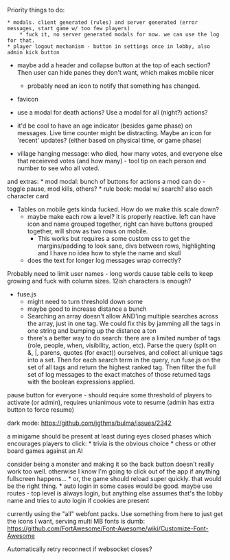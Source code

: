 Priority things to do:

    * modals. client generated (rules) and server generated (error messages, start game w/ too few players)
        * fuck it, no server generated modals for now. we can use the log for that.
    * player logout mechanism - button in settings once in lobby, also admin kick button

* maybe add a header and collapse button at the top of each section? Then user can hide panes they don't want, which makes mobile nicer
    * probably need an icon to notify that something has changed.

* favicon

* use a modal for death actions? Use a modal for all (night?) actions?

* it'd be cool to have an age indicator (besides game phase) on messages. Live time counter might be distracting. Maybe an icon for 'recent' updates? (either based on physical time, or game phase)
* village hanging message: who died, how many votes, and everyone else that receieved votes (and how many) - tool tip on each person and number to see who all voted.

and extras:
    * mod modal: bunch of buttons for actions a mod can do - toggle pause, mod kills, others?
    * rule book: modal w/ search? also each character card

* Tables on mobile gets kinda fucked. How do we make this scale down?
    * maybe make each row a level? it is properly reactive. left can have icon and name grouped together, right can have buttons grouped together, will show as two rows on mobile.
        * This works but requires a some custom css to get the margins/padding to look sane, divs between rows, highlighting and I have no idea how to style the name and skull
    * does the text for longer log messages wrap correctly?

Probably need to limit user names - long words cause table cells to keep growing and fuck with column sizes. 12ish characters is enough?

* fuse.js
    - might need to turn threshold down some
    - maybe good to increase distance a bunch
    - Searching an array doesn't allow AND'ing multiple searches across the
      array, just in one tag. We could fix this by jamming all the tags in one
      string and bumping up the distance a ton
    - there's a better way to do search: there are a limited number of tags
      (role, people, when, visibility, action, etc). Parse the query (split on
      &, |, parens, quotes (for exact)) ourselves, and collect all unique tags
      into a set. Then for each search term in the query, run fuse.js on the
      set of all tags and return the highest ranked tag. Then filter the full
      set of log messages to the exact matches of those returned tags with the
      boolean expressions applied.

pause button for everyone - should require some threshold of players to activate (or admin), requires unianimous vote to resume (admin has extra button to force resume)

dark mode: https://github.com/jgthms/bulma/issues/2342

a minigame should be present at least during eyes closed phases which encourages players to click:
    * trivia is the obvious choice
    * chess or other board games against an AI

consider being a monster and making it so the back button doesn't really work too well. otherwise I know I'm going to click out of the app if anything fullscreen happens...
    * or, the game should reload super quickly. that would be the right thing.
    * auto login in some cases would be good. maybe use routes - top level is always login, but anything else assumes that's the lobby name and tries to auto login if cookies are present

currently using the "all" webfont packs. Use something from here to just get
the icons I want, serving multi MB fonts is dumb:
https://github.com/FortAwesome/Font-Awesome/wiki/Customize-Font-Awesome

Automatically retry reconnect if websocket closes?
